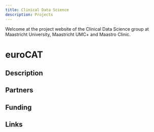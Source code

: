 ```yaml
---
title: Clinical Data Science
description: Projects
---
```


Welcome at the project website of the Clinical Data Science group at Maastricht University, Maastricht UMC+ and Maastro Clinic.

# euroCAT
## Description
## Partners
## Funding
## Links 
